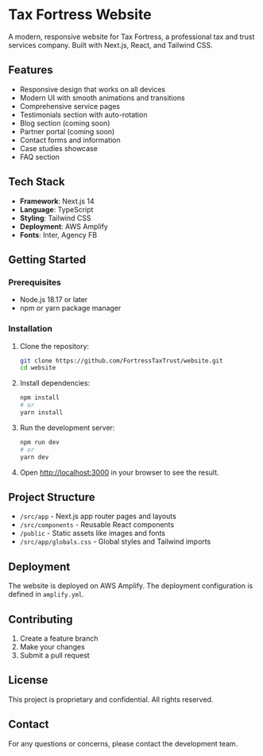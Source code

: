 # Tax Fortress Website

A modern, responsive website for Tax Fortress, a professional tax and trust services company. Built with Next.js, React, and Tailwind CSS.

## Features

- Responsive design that works on all devices
- Modern UI with smooth animations and transitions
- Comprehensive service pages
- Testimonials section with auto-rotation
- Blog section (coming soon)
- Partner portal (coming soon)
- Contact forms and information
- Case studies showcase
- FAQ section

## Tech Stack

- **Framework**: Next.js 14
- **Language**: TypeScript
- **Styling**: Tailwind CSS
- **Deployment**: AWS Amplify
- **Fonts**: Inter, Agency FB

## Getting Started

### Prerequisites

- Node.js 18.17 or later
- npm or yarn package manager

### Installation

1. Clone the repository:
   ```bash
   git clone https://github.com/FortressTaxTrust/website.git
   cd website
   ```

2. Install dependencies:
   ```bash
   npm install
   # or
   yarn install
   ```

3. Run the development server:
   ```bash
   npm run dev
   # or
   yarn dev
   ```

4. Open [http://localhost:3000](http://localhost:3000) in your browser to see the result.

## Project Structure

- `/src/app` - Next.js app router pages and layouts
- `/src/components` - Reusable React components
- `/public` - Static assets like images and fonts
- `/src/app/globals.css` - Global styles and Tailwind imports

## Deployment

The website is deployed on AWS Amplify. The deployment configuration is defined in `amplify.yml`.

## Contributing

1. Create a feature branch
2. Make your changes
3. Submit a pull request

## License

This project is proprietary and confidential. All rights reserved.

## Contact

For any questions or concerns, please contact the development team. 